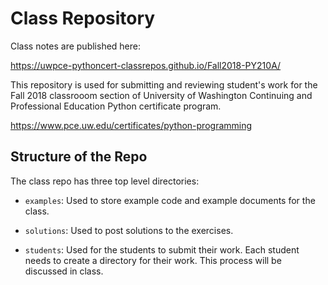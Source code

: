 # Class Repository

Class notes are published here:

https://uwpce-pythoncert-classrepos.github.io/Fall2018-PY210A/

This repository is used for submitting and reviewing student's work for the
Fall 2018 classrooom section of University of Washington Continuing and Professional
Education Python certificate program.

https://www.pce.uw.edu/certificates/python-programming

## Structure of the Repo

The class repo has three top level directories:

* `examples`: Used to store example code and example documents for the class.

* `solutions`: Used to post solutions to the exercises.

* `students`: Used for the students to submit their work. Each student needs to
create a directory for their work. This process will be discussed in class.
